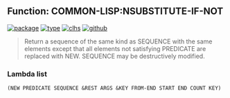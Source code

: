 ## Function: COMMON-LISP:NSUBSTITUTE-IF-NOT
[![package](https://img.shields.io/badge/Package-COMMON--LISP-5f9ea0.svg?style=social&colorA=999999)](../) [![type](https://img.shields.io/badge/Type-Function-5f9ea0.svg?style=social&colorA=999999)](../#function) [![clhs](https://img.shields.io/badge/CLHS-NSUBSTITUTE--IF--NOT-5f9ea0.svg?style=social&colorA=999999)](http://www.lispworks.com/documentation/HyperSpec/Body/f_sbs_s.htm) [![github](https://img.shields.io/badge/GitHub-View_the_source-5f9ea0.svg?style=social&colorA=999999&logo=github)](https://github.com/sbcl/sbcl/blob/master/src/code/seq.lisp/) 

> Return a sequence of the same kind as SEQUENCE with the same elements
> except that all elements not satisfying PREDICATE are replaced with NEW.
> SEQUENCE may be destructively modified.

### Lambda list
```
(NEW PREDICATE SEQUENCE &REST ARGS &KEY FROM-END START END COUNT KEY)
```
